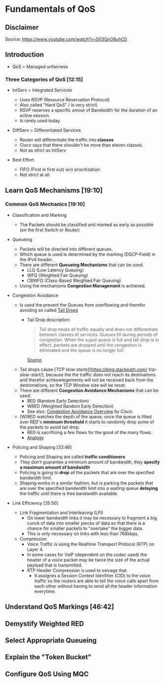 
# Fundamentals of QoS

## Disclaimer

Source: https://www.youtube.com/watch?v=S03QnO8uhC0

## Introduction

- QoS = Managed unfairness

### Three Categories of QoS [12:15]

- IntServ = Integrated Services
  - Uses RSVP (Resource Reservation Protocol)
  - Also called "Hard QoS" / is very strict)
  - RSVP reserves a specific amout of Bandwidth for the duration of an active 
    session.
  - Is rarely used today.
  
- DiffServ = Differentiated Services
  - Router will differentiate the traffic into **classes**
  - Cisco says that there shouldn't be more than eleven classes.
  - Not as strict as IntServ

- Best Effort
  - FIFO (First in first out) w/o prioritization
  - Not strict at all. 

## Learn QoS Mechanisms [19:10]

### Common QoS Mechanics [19:10]

- Classification and Marking
  - The Packets should be classified and marked as early as possible (on the 
    first Switch or Router)

- Queueing
  - Packets will be directed into different queues.
  - Which queue is used is determined by the marking (DSCP-Field) in the IPv4 
    header.
  - There are different **Queueing Mechanisms** that can be used.
    - LLQ (Low Latency Queuing) 
    - WFQ (Weighted Fair Queuing)
    - CBWFQ (Class-Based Weighted Fair Queuing)
  - Using the mechanisms __Congestion Management__ is achieved.

- Congestion Avoidance
  - Is used the prevent the Queues from overflowing and therefor avoiding so 
    called [Tail Drops](https://en.wikipedia.org/wiki/Tail_drop)
    - Tail Drop description:
      > Tail drop treats all traffic equally and does not differentiate between
        classes of services. Queues fill during periods of congestion. When the
        ouput queue is full and tail drop is in effect, packets are dropped 
        until the congestion is eliminated and the queue is no longer full.
      
      [Source](https://www.cisco.com/c/en/us/td/docs/ios-xml/ios/qos_conavd/configuration/15-s/qos-conavd-15-s-book/qos-conavd-oview.pdf)
  - Tail drops cause [TCP slow starts](https://blog.stackpath.com/
    tcp-slow-start/), because the the traffic does
    not reach its destinations and therefor achkowlegements will not be 
    received back from the destionations, so the TCP Window size will be reset.
  - There are different **Congestion Avoidance Mechanisms** that can be used:
    - RED (Random Early Detection)
    - WRED (Weighted Random Early Detection)
    - See also: [Congestion Avoidance Overview](https://www.cisco.com/c/en/us/td/docs/ios-xml/ios/qos_conavd/configuration/15-s/qos-conavd-15-s-book/qos-conavd-oview.pdf) by Cisco.
  - (W)RED watches the depth of the queue, once the queue is filled over RED's 
    **minimum threshold** it starts to randomly drop some of the packets to 
    avoid tail drop.
    - RED is sacrificing a few flows for the good of the many flows.
    - [Analogy](https://www.youtube.com/watch?v=v1mE_lyVKRQ)


- Policing and Shaping [33:46]
  - Policing and Shaping are called __traffic conditioners__
  - They don't guarantee a minimum amount of bandwidth, they **specify a
    maximum amount of bandwidth**
  - Policing is going to **drop** all the packets that are over the specified
    bandwidth limit.
  - Shaping works in a similar fashion, but is parking the packets that are 
    over the specified bandwidth limit into a waiting queue **delaying** the 
    traffic until there is free bandwidth available.  
  
- Link Efficiency [35:50]
  - Link Fragmentation and Interleaving (LFI)
    - On lower bandwidth links it may be necessary to fragment a big cunck of
      data into smaller pieces of data so that there is a chance for smaller
      packets to "overtake" the bigger data.
    - This is only necessary on links with less than 768kbps.
  - Compression
    - Voice Traffic is using the Realtime Transport Protocol (RTP) on Layer 4.
    - In some cases for VoIP (dependent on the codec used) the header of a
      voice packet may be twice the size of the actual payload that is
      transmitted.
    - RTP Header Compression is used to salvage that.
      - It assignes a Session Context Idenfitier (CID) to the voice traffic so
        the routers are able to tell the voice calls apart from each other
        without having to send all the header information everytime.




## Understand QoS Markings [46:42]



## Demystify Weighted RED

## Select Appropriate Queueing

## Explain the "Token Bucket"

## Configure QoS Using MQC
